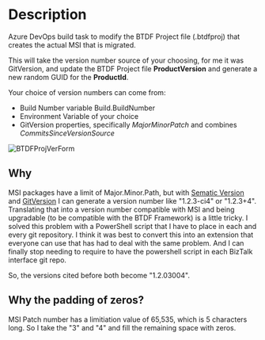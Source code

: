 # Description

Azure DevOps build task to modify the BTDF Project file (.btdfproj) that creates the actual MSI that is migrated.

This will take the version number source of your choosing, for me it was GitVersion, and update the BTDF Project file **ProductVersion** and generate a new random GUID for the **ProductId**.

Your choice of version numbers can come from:

* Build Number variable Build.BuildNumber
* Environment Variable of your choice
* GitVersion properties, specifically *MajorMinorPatch* and combines *CommitsSinceVersionSource*

![BTDFProjVerForm](images/marketplace/btdfprojver-1)

## Why

MSI packages have a limit of Major.Minor.Path, but with [Sematic Version](https://semver.org) and [GitVersion](https://gitversion.readthedocs.io/en/latest/) I can generate a version number like "1.2.3-ci4" or "1.2.3+4".  Translating that into a version number compatible with MSI and being upgradable (to be compatible with the BTDF Framework) is a little tricky.  I solved this problem with a PowerShell script that I have to place in each and every git repository.  I think it was best to convert this into an extension that everyone can use that has had to deal with the same problem.  And I can finally stop needing to require to have the powershell script in each BizTalk interface git repo.

So, the versions cited before both become "1.2.03004".

## Why the padding of zeros?

MSI Patch number has a limitiation value of 65,535, which is 5 characters long.  So I take the "3" and "4" and fill the remaining space with zeros.
